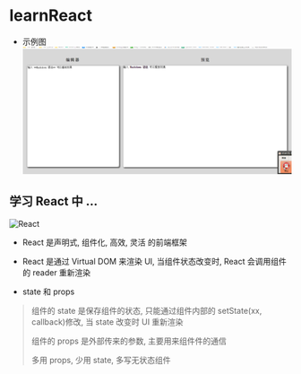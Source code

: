 # learnReact


- 示例图
![screenshots](https://github.com/Crayoncyann/learnReact/blob/master/screenshots/md.gif)


## 学习 React 中 ...

![React](http://yiming465.com/wp-content/uploads/2016/09/9FF923C456668F2850BE562B46A84414.png)

- React 是声明式, 组件化, 高效, 灵活 的前端框架

- React 是通过 Virtual DOM 来渲染 UI, 当组件状态改变时, React 会调用组件的 reader 重新渲染

- state 和 props

> 组件的 state 是保存组件的状态, 只能通过组件内部的 setState(xx, callback)修改, 当 state 改变时 UI 重新渲染
>
> 组件的 props 是外部传来的参数, 主要用来组件件的通信
>
> 多用 props, 少用 state, 多写无状态组件
